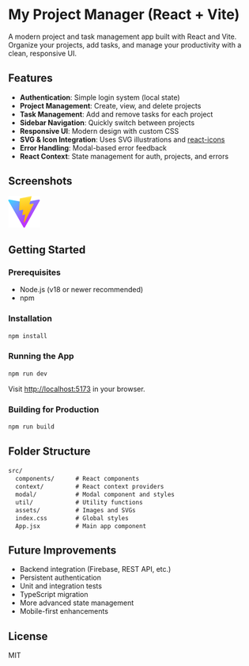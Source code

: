 # My Project Manager (React + Vite)

A modern project and task management app built with React and Vite. Organize your projects, add tasks, and manage your productivity with a clean, responsive UI.

## Features

- **Authentication**: Simple login system (local state)
- **Project Management**: Create, view, and delete projects
- **Task Management**: Add and remove tasks for each project
- **Sidebar Navigation**: Quickly switch between projects
- **Responsive UI**: Modern design with custom CSS
- **SVG & Icon Integration**: Uses SVG illustrations and [react-icons](https://react-icons.github.io/react-icons/)
- **Error Handling**: Modal-based error feedback
- **React Context**: State management for auth, projects, and errors

## Screenshots

![Dashboard Screenshot](public/vite.svg)

## Getting Started

### Prerequisites

- Node.js (v18 or newer recommended)
- npm

### Installation

```sh
npm install
```

### Running the App

```sh
npm run dev
```

Visit [http://localhost:5173](http://localhost:5173) in your browser.

### Building for Production

```sh
npm run build
```

## Folder Structure

```
src/
  components/      # React components
  context/         # React context providers
  modal/           # Modal component and styles
  util/            # Utility functions
  assets/          # Images and SVGs
  index.css        # Global styles
  App.jsx          # Main app component
```

## Future Improvements

- Backend integration (Firebase, REST API, etc.)
- Persistent authentication
- Unit and integration tests
- TypeScript migration
- More advanced state management
- Mobile-first enhancements

## License

MIT
